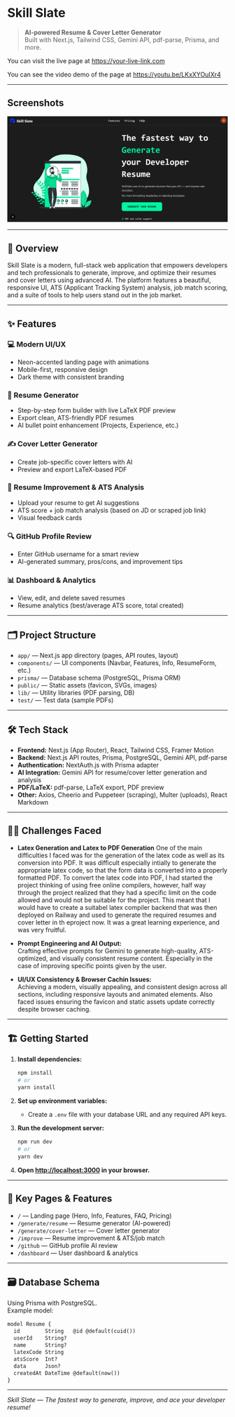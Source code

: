 # Skill Slate

> **AI-powered Resume & Cover Letter Generator**  
> Built with Next.js, Tailwind CSS, Gemini API, pdf-parse, Prisma, and more.

You can visit the live page at https://your-live-link.com

You can see the video demo of the page at https://youtu.be/LKxXYOuIXr4

---

## Screenshots

![alt text](image.png)

---

## 🚀 Overview

Skill Slate is a modern, full-stack web application that empowers developers and tech professionals to generate, improve, and optimize their resumes and cover letters using advanced AI. The platform features a beautiful, responsive UI, ATS (Applicant Tracking System) analysis, job match scoring, and a suite of tools to help users stand out in the job market.

---

## ✨ Features

### 💻 Modern UI/UX
- Neon-accented landing page with animations
- Mobile-first, responsive design
- Dark theme with consistent branding

### 📄 Resume Generator
- Step-by-step form builder with live LaTeX PDF preview
- Export clean, ATS-friendly PDF resumes
- AI bullet point enhancement (Projects, Experience, etc.)

### ✍️ Cover Letter Generator
- Create job-specific cover letters with AI
- Preview and export LaTeX-based PDF

### 🧠 Resume Improvement & ATS Analysis
- Upload your resume to get AI suggestions
- ATS score + job match analysis (based on JD or scraped job link)
- Visual feedback cards

### 🔍 GitHub Profile Review
- Enter GitHub username for a smart review
- AI-generated summary, pros/cons, and improvement tips

### 📊 Dashboard & Analytics
- View, edit, and delete saved resumes
- Resume analytics (best/average ATS score, total created)

---

## 🗂️ Project Structure

- `app/` — Next.js app directory (pages, API routes, layout)
- `components/` — UI components (Navbar, Features, Info, ResumeForm, etc.)
- `prisma/` — Database schema (PostgreSQL, Prisma ORM)
- `public/` — Static assets (favicon, SVGs, images)
- `lib/` — Utility libraries (PDF parsing, DB)
- `test/` — Test data (sample PDFs)

---

## 🛠️ Tech Stack

- **Frontend:** Next.js (App Router), React, Tailwind CSS, Framer Motion
- **Backend:** Next.js API routes, Prisma, PostgreSQL, Gemini API, pdf-parse
- **Authentication:** NextAuth.js with Prisma adapter
- **AI Integration:** Gemini API for resume/cover letter generation and analysis
- **PDF/LaTeX:** pdf-parse, LaTeX export, PDF preview
- **Other:** Axios, Cheerio and Puppeteer (scraping), Multer (uploads), React Markdown

---

## 🧑‍💻 Challenges Faced

- **Latex Generation and Latex to PDF Generation**
  One of the main difficulties I faced was for the generation of the latex code as well as its conversion into PDF.
  It was difficult especially intially to generate the appropriate latex code, so that the form data is converted into a properly formatted PDF.
  To convert the latex code into PDF, I had started the project thinking of using free online compilers, however, half way through the project realized that they had a specific limit on the code allowed and would not be suitable for the project.
  This meant that I would have to create a suitabel latex compiler backend that was then deployed on Railway and used to generate the required resumes and cover letter in th eproject now.
  It was a great learning experience, and was very fruitful.

- **Prompt Engineering and AI Output:**  
  Crafting effective prompts for Gemini to generate high-quality, ATS-optimized, and visually consistent resume content.
  Especially in the case of improving specific points given by the user.

- **UI/UX Consistency & Browser Cachin Issues:**  
  Achieving a modern, visually appealing, and consistent design across all sections, including responsive layouts and animated elements.
  Also faced issues ensuring the favicon and static assets update correctly despite browser caching.

---

## 🏗️ Getting Started

1. **Install dependencies:**

   ```bash
   npm install
   # or
   yarn install
   ```

2. **Set up environment variables:**

   - Create a `.env` file with your database URL and any required API keys.

3. **Run the development server:**

   ```bash
   npm run dev
   # or
   yarn dev
   ```

4. **Open [http://localhost:3000](http://localhost:3000) in your browser.**

---

## 🧩 Key Pages & Features

- `/` — Landing page (Hero, Info, Features, FAQ, Pricing)
- `/generate/resume` — Resume generator (AI-powered)
- `/generate/cover-letter` — Cover letter generator
- `/improve` — Resume improvement & ATS/job match
- `/github` — GitHub profile AI review
- `/dashboard` — User dashboard & analytics

---

## 🗃️ Database Schema

Using Prisma with PostgreSQL.  
Example model:

```prisma
model Resume {
  id        String   @id @default(cuid())
  userId    String?
  name      String?
  latexCode String
  atsScore  Int?
  data      Json?
  createdAt DateTime @default(now())
}
```

---

_Skill Slate — The fastest way to generate, improve, and ace your developer resume!_
